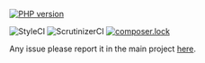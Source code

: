 [![PHP version](https://badge.fury.io/ph/simplyfier%2Fdebugger.svg)](https://badge.fury.io/ph/simplyfier%2Fdebugger)

![StyleCI](https://styleci.io/repos/106058517/shield?branch=master)
![ScrutinizerCI](https://scrutinizer-ci.com/g/simplyfier/debugger/badges/quality-score.png?b=master)
[![composer.lock](https://poser.pugx.org/stupidlysimple/php/composerlock)](https://packagist.org/packages/simplyfier/debugger)

Any issue please report it in the main project [here](https://github.com/stupidlysimple/php).
